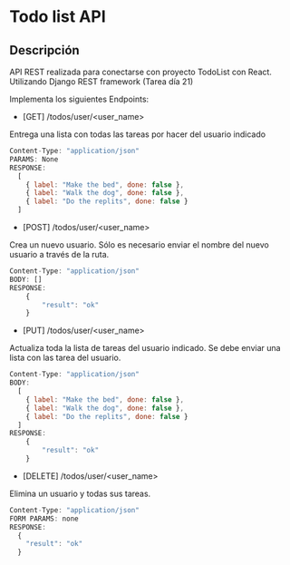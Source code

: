 # Todo list API

## Descripción

API REST realizada para conectarse con proyecto TodoList con React. Utilizando Django REST framework (Tarea día 21)

Implementa los siguientes Endpoints:

* [GET] /todos/user/<user_name>

Entrega una lista con todas las tareas por hacer del usuario indicado
```JavaScript
Content-Type: "application/json"
PARAMS: None
RESPONSE:
  [
    { label: "Make the bed", done: false },
    { label: "Walk the dog", done: false },
    { label: "Do the replits", done: false }
  ]
```
* [POST] /todos/user/<user_name>

Crea un nuevo usuario. 
Sólo es necesario enviar el nombre del nuevo usuario a través de la ruta.
```JavaScript
Content-Type: "application/json"
BODY: []
RESPONSE:
    {
        "result": "ok"
    }
```
* [PUT] /todos/user/<user_name>

Actualiza toda la lista de tareas del usuario indicado.
Se debe enviar una lista con las tarea del usuario.
```JavaScript
Content-Type: "application/json"
BODY:
  [
    { label: "Make the bed", done: false },
    { label: "Walk the dog", done: false },
    { label: "Do the replits", done: false }
  ]
RESPONSE:
    {
        "result": "ok"
    }
```
* [DELETE] /todos/user/<user_name>

Elimina un usuario y todas sus tareas.
```JavaScript
Content-Type: "application/json"
FORM PARAMS: none
RESPONSE:
  {
    "result": "ok"
  }
 ```
